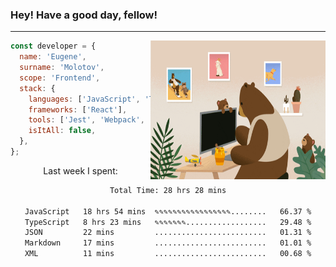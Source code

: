 ### Hey! Have a good day, fellow!
---
<img align='right' alt='GIF' vertical-align='center' src='./src/giphy.gif' width='280px' height='222px'/>

```javascript
const developer = {
  name: 'Eugene',
  surname: 'Molotov',
  scope: 'Frontend',
  stack: {
    languages: ['JavaScript', 'TypeScript'],
    frameworks: ['React'],
    tools: ['Jest', 'Webpack', 'Sass'],
    isItAll: false,
  },
};
```
<p align="center">
  Last week I spent:
</p>
<div align="center">
<!--START_SECTION:waka-->

```txt
Total Time: 28 hrs 28 mins

JavaScript   18 hrs 54 mins  ✎✎✎✎✎✎✎✎✎✎✎✎✎✎✎✎✎........   66.37 %
TypeScript   8 hrs 23 mins   ✎✎✎✎✎✎✎..................   29.48 %
JSON         22 mins         .........................   01.31 %
Markdown     17 mins         .........................   01.01 %
XML          11 mins         .........................   00.68 %
```

<!--END_SECTION:waka-->

